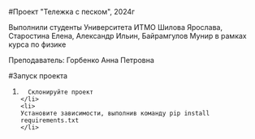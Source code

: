 #Проект "Тележка с песком", 2024г
<p>Выполнили студенты Университета ИТМО Шилова Ярослава, Старостина Елена, Александр Ильин, Байрамгулов Мунир в рамках курса по физике</p>
<p>Преподаватель: Горбенко Анна Петровна </p>

#Запуск проекта 
<p>
  <ol>
    <li>

      Склонируйте проект 
    </li>
    <li>
    Установите зависимости, выполнив команду pip install requirements.txt
    </li>
  </ol>
</p>
